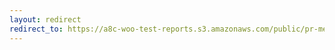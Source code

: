 ```yaml
---
layout: redirect
redirect_to: https://a8c-woo-test-reports.s3.amazonaws.com/public/pr-merge/37569/api/index.html
---
```

